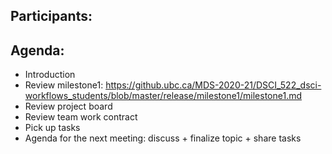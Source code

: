 ## Participants: 
## Agenda:
* Introduction
* Review milestone1: https://github.ubc.ca/MDS-2020-21/DSCI_522_dsci-workflows_students/blob/master/release/milestone1/milestone1.md
* Review project board
* Review team work contract
* Pick up tasks
* Agenda for the next meeting: discuss + finalize topic + share tasks
